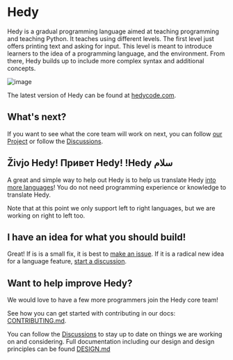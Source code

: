 # Hedy
Hedy is a gradual programming language aimed at teaching programming and teaching Python. It teaches using different levels. The first level just offers printing text and asking for input. This level is meant to introduce learners to the idea of a programming language, and the environment. From there, Hedy builds up to include more complex syntax and additional concepts.

![image](https://user-images.githubusercontent.com/1003685/114299222-786dfa00-9aba-11eb-8784-525c34533457.png)

The latest version of Hedy can be found at [hedycode.com](https://hedycode.com).

What's next?
------------

If you want to see what the core team will work on next, you can follow [our Project](https://github.com/Felienne/hedy/projects/5) or follow the [Discussions](https://github.com/Felienne/hedy/discussions).

Živjo Hedy! Привет Hedy! !Hedy سلام
------------

A great and simple way to help out Hedy is to help us translate Hedy [into more languages](TRANSLATING.md)! You do not need programming experience or knowledge to translate Hedy.

Note that at this point we only support left to right languages, but we are working on right to left too.

I have an idea for what you should build!
------------

Great! If is is a small fix, it is best to [make an issue](https://github.com/Felienne/hedy/issues/new/choose). If it is a radical new idea for a language feature, [start a discussion](https://github.com/Felienne/hedy/discussions/categories/ideas).

Want to help improve Hedy?
------------

We would love to have a few more programmers join the Hedy core team! 

See how you can get started with contributing in our docs: [CONTRIBUTING.md](CONTRIBUTING.md). 

You can follow the [Discussions](https://github.com/Felienne/hedy/discussions) to stay up to date on things we are working on and considering. Full documentation including our design and design principles can be found [DESIGN.md](DESIGN.md)
